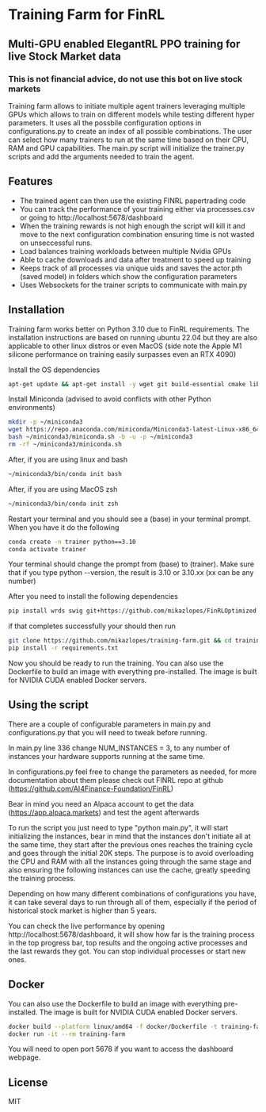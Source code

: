 # Training Farm for FinRL
## Multi-GPU enabled ElegantRL PPO training for live Stock Market data

### This is not financial advice, do not use this bot on live stock markets 

Training farm allows to initiate multiple agent trainers leveraging multiple GPUs which allows to train on different models while testing different hyper parameters. It uses all the possbile configuration options in configurations.py  to create an index of all possible combinations. The user can select how many trainers to run at the same time based on their CPU, RAM and GPU capabilities. The main.py script will initialize the trainer.py scripts and add the arguments needed to train the agent.  

## Features

- The trained agent can then use the existing FINRL papertrading code
- You can track the performance of your training either via processes.csv or going to http://localhost:5678/dashboard
- When the training rewards is not high enough the script will kill it and move to the next configuration combination ensuring time is not wasted on unseccessful runs.
- Load balances training workloads between multiple Nvidia GPUs
- Able to cache downloads and data after treatment to speed up training 
- Keeps track of all processes via unique uids and saves the actor.pth (saved model) in folders which show the configuration parameters 
- Uses Websockets for the trainer scripts to communicate with main.py 


## Installation

Training farm works better on Python 3.10 due to FinRL requirements. The installation instructions are based on running ubuntu 22.04 but they are also applicable to other linux distros or even MacOS (side note the Apple M1 silicone performance on training easily surpasses even an RTX 4090)

Install the OS dependencies
```sh
apt-get update && apt-get install -y wget git build-essential cmake libopenmpi-dev python3-dev zlib1g-dev libgl1-mesa-glx swig libopenblas-dev libsuitesparse-dev libgsl0-dev libfftw3-dev libglpk-dev libdsdp-dev
```
Install Miniconda (advised to avoid conflicts with other Python environments)

```sh
mkdir -p ~/miniconda3
wget https://repo.anaconda.com/miniconda/Miniconda3-latest-Linux-x86_64.sh -O ~/miniconda3/miniconda.sh
bash ~/miniconda3/miniconda.sh -b -u -p ~/miniconda3
rm -rf ~/miniconda3/miniconda.sh
```
After, if you are using linux and bash
```sh
~/miniconda3/bin/conda init bash
```
After, if you are using MacOS zsh
```sh
~/miniconda3/bin/conda init zsh
```
Restart your terminal and you should see a (base) in your terminal prompt. When you have it do the following
```sh
conda create -n trainer python==3.10
conda activate trainer
```
Your terminal should change the prompt from (base) to (trainer). Make sure that if you type python --version, the result is 3.10 or 3.10.xx (xx can be any number)

After you need to install the following dependencies
```sh
pip install wrds swig git+https://github.com/mikazlopes/FinRLOptimized
```
if that completes successfully your should then run
```sh
git clone https://github.com/mikazlopes/training-farm.git && cd training-farm
pip install -r requirements.txt
```
Now you should be ready to run the training. You can also use the Dockerfile to build an image with everything pre-installed. The image is built for NVIDIA CUDA enabled Docker servers. 

## Using the script

There are a couple of configurable parameters in main.py and configurations.py that you will need to tweak before running.

In main.py line 336 change NUM_INSTANCES = 3, to any number of instances your hardware supports running at the same time.

In configurations.py feel free to change the parameters as needed, for more documentation about them please check out FINRL repo at github (https://github.com/AI4Finance-Foundation/FinRL)

Bear in mind you need an Alpaca account to get the data (https://app.alpaca.markets) and test the agent afterwards

To run the script you just need to type "python main.py", it will start initializing the instances, bear in mind that the instances don't initiate all at the same time, they start after the previous ones reaches the training cycle and goes through the initial 20K steps. The purpose is to avoid overloading the CPU and RAM with all the instances going through the same stage and also ensuring the following instances can use the cache, greatly speeding the training process.

Depending on how many different combinations of configurations you have, it can take several days to run through all of them, especially if the period of historical stock market is higher than 5 years.

You can check the live performance by opening http://localhost:5678/dashboard, it will show how far is the training process in the top progress bar, top results and the ongoing active processes and the last rewards they got. You can stop individual processes or start new ones.

## Docker

You can also use the Dockerfile to build an image with everything pre-installed. The image is built for NVIDIA CUDA enabled Docker servers. 
```sh
docker build --platform linux/amd64 -f docker/Dockerfile -t training-farm .
docker run -it --rm training-farm
```
You will need to open port 5678 if you want to access the dashboard webpage.

## License
MIT

